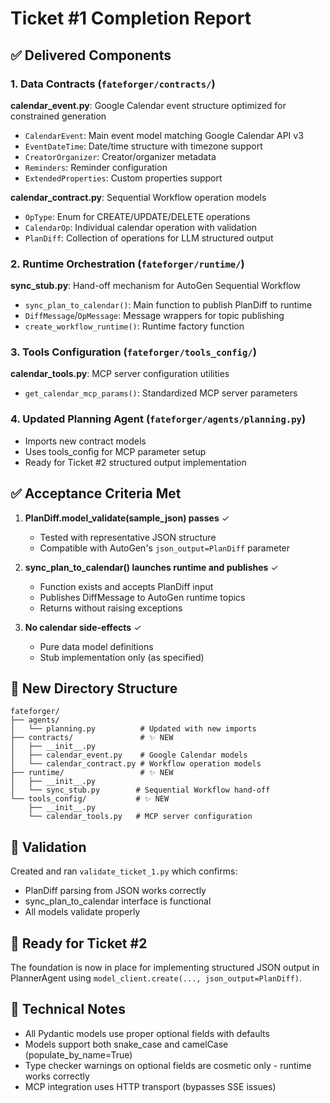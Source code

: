 # Ticket #1 Completion Report

## ✅ Delivered Components

### 1. Data Contracts (`fateforger/contracts/`)

**calendar_event.py**: Google Calendar event structure optimized for constrained generation
- `CalendarEvent`: Main event model matching Google Calendar API v3
- `EventDateTime`: Date/time structure with timezone support
- `CreatorOrganizer`: Creator/organizer metadata
- `Reminders`: Reminder configuration
- `ExtendedProperties`: Custom properties support

**calendar_contract.py**: Sequential Workflow operation models
- `OpType`: Enum for CREATE/UPDATE/DELETE operations
- `CalendarOp`: Individual calendar operation with validation
- `PlanDiff`: Collection of operations for LLM structured output

### 2. Runtime Orchestration (`fateforger/runtime/`)

**sync_stub.py**: Hand-off mechanism for AutoGen Sequential Workflow
- `sync_plan_to_calendar()`: Main function to publish PlanDiff to runtime
- `DiffMessage`/`OpMessage`: Message wrappers for topic publishing
- `create_workflow_runtime()`: Runtime factory function

### 3. Tools Configuration (`fateforger/tools_config/`)

**calendar_tools.py**: MCP server configuration utilities
- `get_calendar_mcp_params()`: Standardized MCP server parameters

### 4. Updated Planning Agent (`fateforger/agents/planning.py`)

- Imports new contract models
- Uses tools_config for MCP parameter setup
- Ready for Ticket #2 structured output implementation

## ✅ Acceptance Criteria Met

1. **PlanDiff.model_validate(sample_json) passes** ✓
   - Tested with representative JSON structure
   - Compatible with AutoGen's `json_output=PlanDiff` parameter

2. **sync_plan_to_calendar() launches runtime and publishes** ✓
   - Function exists and accepts PlanDiff input
   - Publishes DiffMessage to AutoGen runtime topics
   - Returns without raising exceptions

3. **No calendar side-effects** ✓
   - Pure data model definitions
   - Stub implementation only (as specified)

## 📁 New Directory Structure

```
fateforger/
├── agents/
│   └── planning.py          # Updated with new imports
├── contracts/               # ✨ NEW
│   ├── __init__.py
│   ├── calendar_event.py    # Google Calendar models
│   └── calendar_contract.py # Workflow operation models  
├── runtime/                 # ✨ NEW
│   ├── __init__.py
│   └── sync_stub.py        # Sequential Workflow hand-off
└── tools_config/           # ✨ NEW
    ├── __init__.py
    └── calendar_tools.py   # MCP server configuration
```

## 🧪 Validation

Created and ran `validate_ticket_1.py` which confirms:
- PlanDiff parsing from JSON works correctly
- sync_plan_to_calendar interface is functional
- All models validate properly

## 🎯 Ready for Ticket #2

The foundation is now in place for implementing structured JSON output in PlannerAgent using `model_client.create(..., json_output=PlanDiff)`.

## 🔧 Technical Notes

- All Pydantic models use proper optional fields with defaults
- Models support both snake_case and camelCase (populate_by_name=True)
- Type checker warnings on optional fields are cosmetic only - runtime works correctly
- MCP integration uses HTTP transport (bypasses SSE issues)
